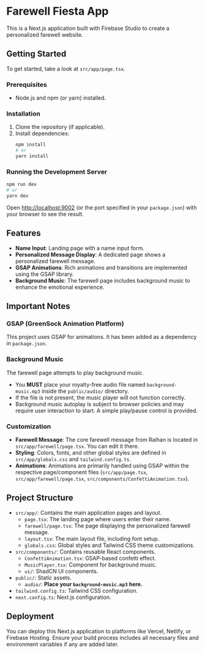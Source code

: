# Farewell Fiesta App

This is a Next.js application built with Firebase Studio to create a personalized farewell website.

## Getting Started

To get started, take a look at `src/app/page.tsx`.

### Prerequisites
- Node.js and npm (or yarn) installed.

### Installation
1. Clone the repository (if applicable).
2. Install dependencies:
   ```bash
   npm install
   # or
   yarn install
   ```

### Running the Development Server
```bash
npm run dev
# or
yarn dev
```
Open [http://localhost:9002](http://localhost:9002) (or the port specified in your `package.json`) with your browser to see the result.

## Features

- **Name Input**: Landing page with a name input form.
- **Personalized Message Display**: A dedicated page shows a personalized farewell message.
- **GSAP Animations**: Rich animations and transitions are implemented using the GSAP library.
- **Background Music**: The farewell page includes background music to enhance the emotional experience.

## Important Notes

### GSAP (GreenSock Animation Platform)
This project uses GSAP for animations. It has been added as a dependency in `package.json`.

### Background Music
The farewell page attempts to play background music.
- You **MUST** place your royalty-free audio file named `background-music.mp3` inside the `public/audio/` directory.
- If the file is not present, the music player will not function correctly.
- Background music autoplay is subject to browser policies and may require user interaction to start. A simple play/pause control is provided.

### Customization
- **Farewell Message**: The core farewell message from Raihan is located in `src/app/farewell/page.tsx`. You can edit it there.
- **Styling**: Colors, fonts, and other global styles are defined in `src/app/globals.css` and `tailwind.config.ts`.
- **Animations**: Animations are primarily handled using GSAP within the respective page/component files (`src/app/page.tsx`, `src/app/farewell/page.tsx`, `src/components/ConfettiAnimation.tsx`).

## Project Structure
- `src/app/`: Contains the main application pages and layout.
  - `page.tsx`: The landing page where users enter their name.
  - `farewell/page.tsx`: The page displaying the personalized farewell message.
  - `layout.tsx`: The main layout file, including font setup.
  - `globals.css`: Global styles and Tailwind CSS theme customizations.
- `src/components/`: Contains reusable React components.
  - `ConfettiAnimation.tsx`: GSAP-based confetti effect.
  - `MusicPlayer.tsx`: Component for background music.
  - `ui/`: ShadCN UI components.
- `public/`: Static assets.
  - `audio/`: **Place your `background-music.mp3` here.**
- `tailwind.config.ts`: Tailwind CSS configuration.
- `next.config.ts`: Next.js configuration.

## Deployment
You can deploy this Next.js application to platforms like Vercel, Netlify, or Firebase Hosting. Ensure your build process includes all necessary files and environment variables if any are added later.
```
